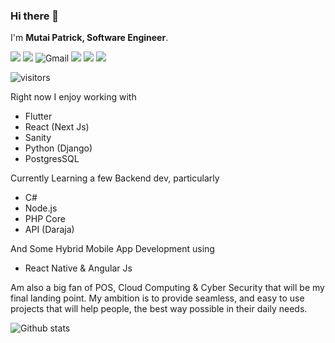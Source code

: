 ### Hi there 👋

I'm **Mutai Patrick, Software Engineer**.

[<img src="https://img.shields.io/badge/linkedin-%230077B5.svg?&style=for-the-badge&logo=linkedin&logoColor=white"/>](https://www.linkedin.com/in/mutai-patrick/) 
[<img src="https://img.shields.io/badge/twitter-%230077B5.svg?&style=for-the-badge&logo=twitter&logoColor=white"/>](https://twitter.com/iammutahi/)
![Gmail](https://img.shields.io/badge/Gmail-D14836?style=for-the-badge&logo=gmail&logoColor=white)
<img src="https://img.shields.io/badge/Bitcoin-000?style=for-the-badge&logo=bitcoin&logoColor=white"/>
<img src="https://img.shields.io/badge/Ethereum-3C3C3D?style=for-the-badge&logo=Ethereum&logoColor=white"/>
[<img src="https://img.shields.io/badge/Codepen-000000?style=for-the-badge&logo=codepen&logoColor=white"/>](https://codepen.io/mutai08/)


![visitors](https://visitor-badge.glitch.me/badge?username=mutai08)

Right now I enjoy working with
- Flutter
- React (Next Js)
- Sanity
- Python (Django)
- PostgresSQL

Currently Learning a few Backend dev, particularly 
- C#
- Node.js
- PHP Core
- API (Daraja)


And Some Hybrid Mobile App Development using 
- React Native & Angular Js

Am also a big fan of POS, Cloud Computing & Cyber Security that will be my final landing point.
My ambition is to provide seamless, and easy to use projects that will help people, the best way possible in their daily needs. 


![Github stats](https://github-readme-stats.vercel.app/api?username=mutai08)

<!--
**mutai08/mutai08** is a ✨ _special_ ✨ repository because its `README.md` (this file) appears on your GitHub profile.

Here are some ideas to get you started:

- 🔭 I’m currently working on ...
- 🌱 I’m currently learning ...
- 👯 I’m looking to collaborate on ...
- 🤔 I’m looking for help with ...
- 💬 Ask me about ...
- 📫 How to reach me: ...
- 😄 Pronouns: ...
- ⚡ Fun fact: ...
-->
